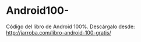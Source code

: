 Android100-
===========

Código del libro de Android 100%. Descárgalo desde: http://jarroba.com/libro-android-100-gratis/
